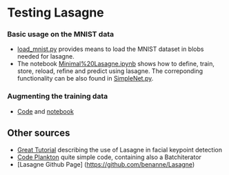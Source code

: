 # Testing Lasagne

### Basic usage on the MNIST data
* [load_mnist.py](load_mnist.py) provides means to load the MNIST dataset in blobs needed for lasagne.
* The notebook [Minimal%20Lasagne.ipynb](http://nbviewer.ipython.org/github/Oliver4242/dl-playground/blob/master/python/TestingLasagne/Minimal%20Lasagne.ipynb) shows how to define, train, store, reload, refine and predict using lasagne. 
The correponding functionality can be also found in [SimpleNet.py](SimpleNet.py).

### Augmenting the training data
* [Code](TrainingIterator.py) and [notebook](http://nbviewer.ipython.org/github/Oliver4242/dl-playground/blob/master/python/TestingLasagne/DataAugmentation.ipynb)


## Other sources

* [Great Tutorial](http://danielnouri.org/notes/2014/12/17/using-convolutional-neural-nets-to-detect-facial-keypoints-tutorial/) describing the use of Lasagne in facial keypoint detection
* [Code Plankton](https://github.com/msegala/Kaggle-National_Data_Science_Bowl) quite simple code, containing also a Batchiterator
* [Lasagne Github Page] (https://github.com/benanne/Lasagne) 
